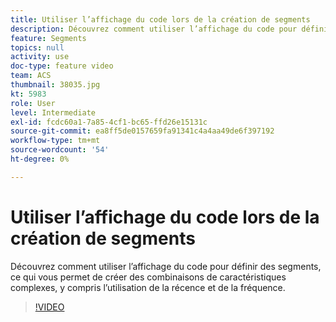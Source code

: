 ```yaml
---
title: Utiliser l’affichage du code lors de la création de segments
description: Découvrez comment utiliser l’affichage du code pour définir des segments, ce qui vous permet de créer des combinaisons de caractéristiques complexes, y compris l’utilisation de la récence et de la fréquence.
feature: Segments
topics: null
activity: use
doc-type: feature video
team: ACS
thumbnail: 38035.jpg
kt: 5983
role: User
level: Intermediate
exl-id: fcdc60a1-7a85-4cf1-bc65-ffd26e15131c
source-git-commit: ea8ff5de0157659fa91341c4a4aa49de6f397192
workflow-type: tm+mt
source-wordcount: '54'
ht-degree: 0%

---
```


# Utiliser l’affichage du code lors de la création de segments

Découvrez comment utiliser l’affichage du code pour définir des segments, ce qui vous permet de créer des combinaisons de caractéristiques complexes, y compris l’utilisation de la récence et de la fréquence.

>[!VIDEO](https://video.tv.adobe.com/v/38035/?quality=12&learn=on)
